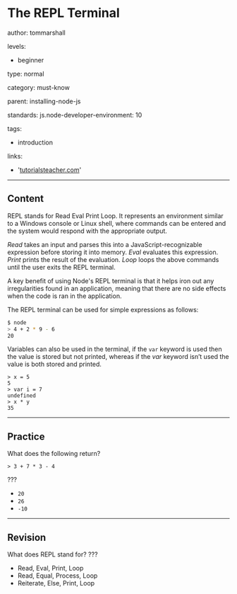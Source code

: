 # The REPL Terminal
author: tommarshall

levels:

  - beginner

type: normal

category: must-know

parent: installing-node-js

standards:
  js.node-developer-environment: 10

tags:
  - introduction

links:
- '[tutorialsteacher.com](http://www.tutorialsteacher.com/nodejs/nodejs-console-repl)'


---
## Content

REPL stands for Read Eval Print Loop. It represents an environment similar to a Windows console or Linux shell, where commands can be entered and the system would respond with the appropriate output.

*Read* takes an input and parses this into a JavaScript-recognizable expression before storing it into memory.
*Eval* evaluates this expression.
*Print* prints the result of the evaluation.
*Loop* loops the above commands until the user exits the REPL terminal.

A key benefit of using Node's REPL terminal is that it helps iron out any irregularities found in an application, meaning that there are no side effects when the code is ran in the application.

The REPL terminal can be used for simple expressions as follows:
```bash
$ node
> 4 + 2 * 9 - 6
20
```

Variables can also be used in the terminal, if the `var` keyword is used then the value is stored but not printed, whereas if the *var* keyword isn’t used the value is both stored and printed.

```
> x = 5
5
> var i = 7
undefined
> x * y
35
```

---
## Practice

What does the following return?
```
> 3 + 7 * 3 - 4
```
???

* `20`
* `26`
* `-10`

---
## Revision

What does REPL stand for?
???

* Read, Eval, Print, Loop
* Read, Equal, Process, Loop
* Reiterate, Else, Print, Loop